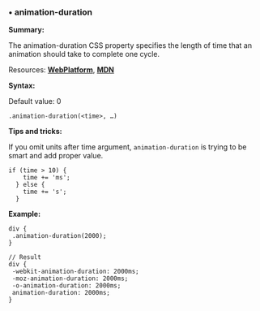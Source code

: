 ### <a name="animation-duration"></a> &#8226; animation-duration
**Summary:**

The animation-duration CSS property specifies the length of time that an animation should take to complete one cycle.

Resources: **[WebPlatform](http://docs.webplatform.org/wiki/css/properties/animation-duration)**, **[MDN](https://developer.mozilla.org/en-US/docs/Web/CSS/animation-duration)**

**Syntax:**

Default value: 0

    .animation-duration(<time>, …)
  
**Tips and tricks:**

If you omit units after time argument, `animation-duration` is trying to be smart and add proper value.

    if (time > 10) {
        time += 'ms';
      } else {
        time += 's';
      }
  
**Example:**

    div {
     .animation-duration(2000);
    }
    
    // Result
    div {
     -webkit-animation-duration: 2000ms;
     -moz-animation-duration: 2000ms;
     -o-animation-duration: 2000ms;
     animation-duration: 2000ms;
    }
  

